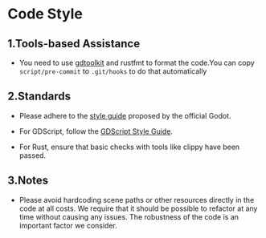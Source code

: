 # Code Style

## 1.Tools-based Assistance

- You need to use [gdtoolkit](https://github.com/Scony/godot-gdscript-toolkit) and rustfmt to format the code.You can copy `script/pre-commit` to `.git/hooks` to do that automatically

## 2.Standards

- Please adhere to the [style guide](https://docs.godotengine.org/en/stable/tutorials/best_practices/project_organization.html#style-guide) proposed by the official Godot.

- For GDScript, follow the [GDScript Style Guide](https://docs.godotengine.org/en/stable/tutorials/scripting/gdscript/gdscript_styleguide.html).

- For Rust, ensure that basic checks with tools like clippy have been passed.

## 3.Notes

- Please avoid hardcoding scene paths or other resources directly in the code at all costs. We require that it should be possible to refactor at any time without causing any issues. The robustness of the code is an important factor we consider.

